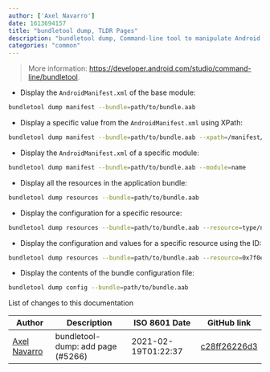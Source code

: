 ```yaml
---
author: ['Axel Navarro']
date: 1613694157
title: "bundletool dump, TLDR Pages"
description: "bundletool dump, Command-line tool to manipulate Android Application Bundles."
categories: "common"
---
```

> More information: <https://developer.android.com/studio/command-line/bundletool>.

- Display the `AndroidManifest.xml` of the base module:

```bash
bundletool dump manifest --bundle=path/to/bundle.aab
```

- Display a specific value from the `AndroidManifest.xml` using XPath:

```bash
bundletool dump manifest --bundle=path/to/bundle.aab --xpath=/manifest/@android:versionCode
```

- Display the `AndroidManifest.xml` of a specific module:

```bash
bundletool dump manifest --bundle=path/to/bundle.aab --module=name
```

- Display all the resources in the application bundle:

```bash
bundletool dump resources --bundle=path/to/bundle.aab
```

- Display the configuration for a specific resource:

```bash
bundletool dump resources --bundle=path/to/bundle.aab --resource=type/name
```

- Display the configuration and values for a specific resource using the ID:

```bash
bundletool dump resources --bundle=path/to/bundle.aab --resource=0x7f0e013a --values
```

- Display the contents of the bundle configuration file:

```bash
bundletool dump config --bundle=path/to/bundle.aab
```
List of changes to this documentation


Author | Description | ISO 8601 Date | GitHub link
------|-----|-----|-----
[Axel Navarro](mailto:navarroaxel@gmail.com) | bundletool-dump: add page (#5266) | 2021-02-19T01:22:37 | [c28ff26226d3](https://github.com/tldr-pages/tldr/commit/c28ff26226d304c37dab6456e39c07e8062fc840)

